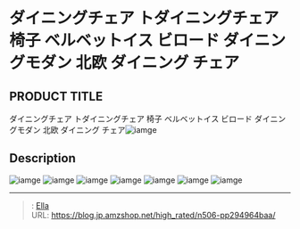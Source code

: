 # ダイニングチェア トダイニングチェア 椅子 ベルベットイス ビロード ダイニングモダン 北欧 ダイニング チェア


## PRODUCT TITLE 

ダイニングチェア トダイニングチェア 椅子 ベルベットイス ビロード ダイニングモダン 北欧 ダイニング チェア![iamge](https://b2bfiles1.gigab2b.cn/image/wkseller/7404/餐桌椅/20210711_8612def53e0442b8b9801437a1db6495.jpg)

## Description











![iamge](https://b2bfiles1.gigab2b.cn/image/wkseller/7404/20221227_c4dc496f9e2d6295d01225648d1de7b9.jpg)
![iamge](https://b2bfiles1.gigab2b.cn/image/wkseller/7404/20230118_1ce2ed174087182e6d3bcf6e05349d85.jpg)
![iamge](https://b2bfiles1.gigab2b.cn/image/wkseller/7404/20230118_3f9438b6e1ec5ddfe4d4e76636e30559.jpg)
![iamge](https://b2bfiles1.gigab2b.cn/image/wkseller/7404/20230118_d8d0a80dc5b4015b962e125d870d9080.jpg)
![iamge](https://b2bfiles1.gigab2b.cn/image/wkseller/7404/20230118_5584d3cfc92fe2ca53ebeccc37d7e965.jpg)
![iamge](https://b2bfiles1.gigab2b.cn/image/wkseller/7404/20230118_18a17d35b4d4e833413de5156a34010a.jpg)
![iamge](https://b2bfiles1.gigab2b.cn/image/wkseller/7404/20230118_6d36e18f81d589b92ae1be60930c7bce.jpg)


---

> : [Ella](https://blog.jp.amzshop.net/)  
> URL: https://blog.jp.amzshop.net/high_rated/n506-pp294964baa/  

